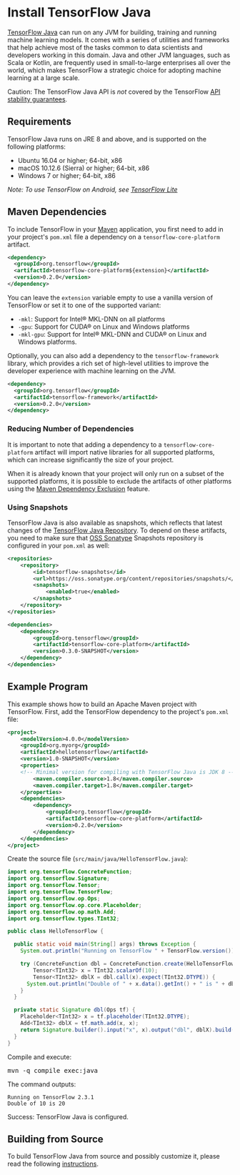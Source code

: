# Install TensorFlow Java

[TensorFlow Java](https://github.com/tensorflow/java) can run on any JVM for building, training and 
running machine learning models. It comes with a series of utilities and frameworks that help achieve 
most of the tasks common to data scientists and developers working in this domain. Java and other JVM 
languages, such as Scala or Kotlin, are frequently used in small-to-large enterprises all over the world, 
which makes TensorFlow a strategic choice for adopting machine learning at a large scale.

Caution: The TensorFlow Java API is *not* covered by the TensorFlow
[API stability guarantees](../guide/versions.md).

## Requirements

TensorFlow Java runs on JRE 8 and above, and is supported on the following platforms:

* Ubuntu 16.04 or higher; 64-bit, x86
* macOS 10.12.6 (Sierra) or higher; 64-bit, x86
* Windows 7 or higher; 64-bit, x86

*Note: To use TensorFlow on Android, see [TensorFlow Lite](https://tensorflow.org/lite)*

## Maven Dependencies

To include TensorFlow in your [Maven](http://maven.apache.org) application, you first need to add in
your project's `pom.xml` file a dependency on a `tensorflow-core-platform` artifact.
```xml
<dependency>
  <groupId>org.tensorflow</groupId>
  <artifactId>tensorflow-core-platform${extension}</artifactId>
  <version>0.2.0</version>
</dependency>
```
You can leave the `extension` variable empty to use a vanilla version of TensorFlow or set it to one
of the supported variant:
* `-mkl`: Support for Intel® MKL-DNN on all platforms
* `-gpu`: Support for CUDA® on Linux and Windows platforms
* `-mkl-gpu`: Support for Intel® MKL-DNN and CUDA® on Linux and Windows platforms.

Optionally, you can also add a dependency to the `tensorflow-framework` library, which provides a rich
set of high-level utilities to improve the developer experience with machine learning on the JVM.
```xml
<dependency>
  <groupId>org.tensorflow</groupId>
  <artifactId>tensorflow-framework</artifactId>
  <version>0.2.0</version>
</dependency>
```

### Reducing Number of Dependencies

It is important to note that adding a dependency to a `tensorflow-core-platform` artifact will import native 
libraries for all supported platforms, which can increase significantly the size of your project.

When it is already known that your project will only run on a subset of the supported platforms, it is possible
to exclude the artifacts of other platforms using the [Maven Dependency Exclusion](https://maven.apache.org/guides/introduction/introduction-to-optional-and-excludes-dependencies.html#dependency-exclusions) feature.


### Using Snapshots

TensorFlow Java is also available as snapshots, which reflects that latest changes of the 
[TensorFlow Java Repository](https://github.com/tensorflow/java). To depend on these artifacts, 
you need to make sure that [OSS Sonatype](https://oss.sonatype.org/) Snapshots repository is 
configured in your `pom.xml` as well:

```xml
<repositories>
    <repository>
        <id>tensorflow-snapshots</id>
        <url>https://oss.sonatype.org/content/repositories/snapshots/</url>
        <snapshots>
            <enabled>true</enabled>
        </snapshots>
    </repository>
</repositories>

<dependencies>
    <dependency>
        <groupId>org.tensorflow</groupId>
        <artifactId>tensorflow-core-platform</artifactId>
        <version>0.3.0-SNAPSHOT</version>
    </dependency>
</dependencies>
```

## Example Program

This example shows how to build an Apache Maven project with TensorFlow. First,
add the TensorFlow dependency to the project's `pom.xml` file:

```xml
<project>
    <modelVersion>4.0.0</modelVersion>
    <groupId>org.myorg</groupId>
    <artifactId>hellotensorflow</artifactId>
    <version>1.0-SNAPSHOT</version>
    <properties>
	<!-- Minimal version for compiling with TensorFlow Java is JDK 8 -->
        <maven.compiler.source>1.8</maven.compiler.source>
        <maven.compiler.target>1.8</maven.compiler.target>
    </properties>
    <dependencies>
        <dependency>
            <groupId>org.tensorflow</groupId>
            <artifactId>tensorflow-core-platform</artifactId>
            <version>0.2.0</version>
        </dependency>
    </dependencies>
</project>
```

Create the source file (`src/main/java/HelloTensorFlow.java`):

```java
import org.tensorflow.ConcreteFunction;
import org.tensorflow.Signature;
import org.tensorflow.Tensor;
import org.tensorflow.TensorFlow;
import org.tensorflow.op.Ops;
import org.tensorflow.op.core.Placeholder;
import org.tensorflow.op.math.Add;
import org.tensorflow.types.TInt32;

public class HelloTensorFlow {

  public static void main(String[] args) throws Exception {
    System.out.println("Running on TensorFlow " + TensorFlow.version());

    try (ConcreteFunction dbl = ConcreteFunction.create(HelloTensorFlow::dbl);
        Tensor<TInt32> x = TInt32.scalarOf(10);
        Tensor<TInt32> dblX = dbl.call(x).expect(TInt32.DTYPE)) {
      System.out.println("Double of " + x.data().getInt() + " is " + dblX.data().getInt());
    }
  }

  private static Signature dbl(Ops tf) {
    Placeholder<TInt32> x = tf.placeholder(TInt32.DTYPE);
    Add<TInt32> dblX = tf.math.add(x, x);
    return Signature.builder().input("x", x).output("dbl", dblX).build();
  }
}
```

Compile and execute:

<pre class="devsite-terminal prettyprint lang-bsh">
mvn -q compile exec:java
</pre>

The command outputs: 
```
Running on TensorFlow 2.3.1
Double of 10 is 20
```

Success: TensorFlow Java is configured.

## Building from Source

To build TensorFlow Java from source and possibly customize it, please read the following [instructions](https://github.com/tensorflow/java/blob/master/README.md#building-sources).
